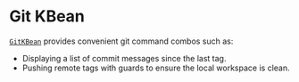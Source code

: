 # Git KBean

<!-- autogen-doc -->

[`GitKBean`](https://github.com/jeka-dev/jeka/blob/master/dev.jeka.core/src/main/java/dev/jeka/core/tool/builtins/tooling/git/GitKBean.java) provides convenient git command combos such as:

- Displaying a list of commit messages since the last tag.
- Pushing remote tags with guards to ensure the local workspace is clean.




